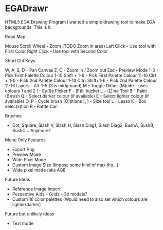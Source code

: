 # EGADrawr
HTML5 EGA Drawing Program
I wanted a simple drawing tool to make EGA backgrounds. This is it.

Road Map!

Mouse
 Scroll Wheel    -       Zoom    (TODO Zoom in area)
 Left Click      -       Use tool with First Color
 Right Click     -       Use tool with Second Color

Short Cut Keys

 W, A, S, D      -       Pan Canvas
 Z, C            -       Zoom in / Zoom out
 Esc             -       Preview Mode
 1-0             -       Pick First Palette Colour    1-10
 Shift + 1-6     -       Pick First Palette Colour    11-16
 Clrt + 1-0      -       Pick 2nd Palette Colour      1-10
 Cltr+Shift+1-6  -       Pick 2nd Palette Colour      11-16
 Layers          -       Alt-1-5 (3 is midground)
 M               -       Toggle Dither (M)ode - uses colours 1 and 2
 I               -       Ey(I)e Picker
 F               -       (F)ill bucket
 L               -       (L)ine Tool
 B               -       Paint (B)rush
 Q               -       Select darker colour (if available)
 E               -       Select lighter colour (if available)
 O, P            -       Cycle brush (O)ptions
 [, ]            -       Size tool
 L               -       Lasso
 K               -       Box selec(k)tion
 R               -       Rattle Can


Brushes
 - Dot, Square, Slash V, Slash H, Slash Diag1, Slash Diag2, BushA, BushB, BushC... Anymore? 

Menu Only Features
 - Export Png
 - Preview Mode
 - Wide Pixel Mode
 - Custom Image Size (Impose some kind of max tho...)
 - Wide pixel mode (aka AGI)

Future Ideas
 - Reference Image Import
 - Pespective Aids
        - Grids
        - 3d models?
 - Custom 16 color palettes (Would need to also set which colours are lighter/darker)

Future but unlikely ideas
 - Text mode

